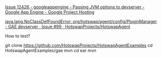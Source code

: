 [Issue 12426 - googleappengine - Passing JVM options to devserver - Google App Engine - Google Project Hosting](https://code.google.com/p/googleappengine/issues/detail?id=12426)

[java.lang.NoClassDefFoundError: org/hotswap/agent/config/PluginManager - GAE devserver · Issue #99 · HotswapProjects/HotswapAgent](https://github.com/HotswapProjects/HotswapAgent/issues/99)

How to test?

git clone https://github.com/HotswapProjects/HotswapAgentExamples
cd HotswapAgentExamples/gae
mvn
cd ear
mvn
